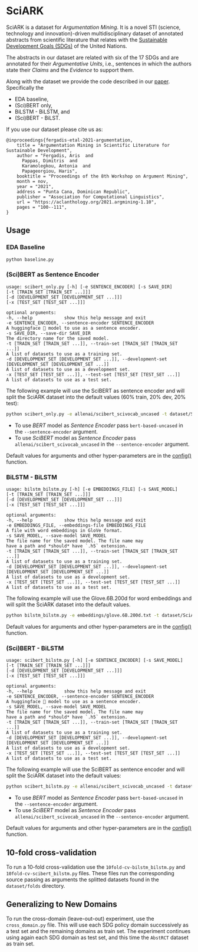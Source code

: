 # SciARK

SciARK is a dataset for *Argumentation Mining*.
It is a novel STI (science, technology and innovation)-driven multidisciplinary 
dataset of annotated abstracts from scientific literature that relates with
the [Sustainable Development Goals (SDGs)](https://sdgs.un.org/) of the
United Nations.

The abstracts in our dataset are related with six of the 17 SDGs and are
annotated for their *Argumentative Units*, i.e., sentences in which the 
authors state their *Claims* and the *Evidence* to support them.

Along with the dataset we provide the code described in our [paper](https://aclanthology.org/2021.argmining-1.10/). Specifically
the
* EDA baseline,
* (Sci)BERT only,
* BiLSTM - BiLSTM, and
* (Sci)BERT - BiLST.

If you use our dataset please cite us as:
```
@inproceedings{fergadis-etal-2021-argumentation,
    title = "Argumentation Mining in Scientific Literature for Sustainable Development",
    author = "Fergadis, Aris  and
      Pappas, Dimitris  and
      Karamolegkou, Antonia  and
      Papageorgiou, Haris",
    booktitle = "Proceedings of the 8th Workshop on Argument Mining",
    month = nov,
    year = "2021",
    address = "Punta Cana, Dominican Republic",
    publisher = "Association for Computational Linguistics",
    url = "https://aclanthology.org/2021.argmining-1.10",
    pages = "100--111",
}
```

## Usage
### EDA Baseline
```bash
python baseline.py
```

### (Sci)BERT as Sentence Encoder
```
usage: scibert_only.py [-h] [-e SENTENCE_ENCODER] [-s SAVE_DIR]
[-t [TRAIN_SET [TRAIN_SET ...]]]
[-d [DEVELOPMENT_SET [DEVELOPMENT_SET ...]]]
[-x [TEST_SET [TEST_SET ...]]]

optional arguments:
-h, --help            show this help message and exit
-e SENTENCE_ENCODER, --sentence-encoder SENTENCE_ENCODER
A huggingface 🤗 model to use as a sentence encoder.
-s SAVE_DIR, --save-dir SAVE_DIR
The directory name for the saved model.
-t [TRAIN_SET [TRAIN_SET ...]], --train-set [TRAIN_SET [TRAIN_SET ...]]
A list of datasets to use as a training set.
-d [DEVELOPMENT_SET [DEVELOPMENT_SET ...]], --development-set [DEVELOPMENT_SET [DEVELOPMENT_SET ...]]
A list of datasets to use as a development set.
-x [TEST_SET [TEST_SET ...]], --test-set [TEST_SET [TEST_SET ...]]
A list of datasets to use as a test set.
```

The following example will use the SciBERT as sentence encoder and will 
split the SciARK dataset into the default values (60% train, 20% dev, 20% test):
```bash
python scibert_only.py -e allenai/scibert_scivocab_uncased -t dataset/SciARK.json
```

* To use *BERT* model as *Sentence Encoder* pass `bert-based-uncased` in the
  `--sentence-encoder` argument.
* To use *SciBERT* model as *Sentence Encoder* pass
  `allenai/scibert_scivocab_uncased` in the `--sentence-encoder` argument.

Default values for arguments and other hyper-parameters are in the [config()](https://github.com/afergadis/SciARK/blob/bb2931a8c221bf77c34afa82199228e889d395c6/scibert_only.py#L17)
function.

### BiLSTM - BiLSTM
```
usage: bilstm_bilstm.py [-h] [-e EMBEDDINGS_FILE] [-s SAVE_MODEL]
[-t [TRAIN_SET [TRAIN_SET ...]]]
[-d [DEVELOPMENT_SET [DEVELOPMENT_SET ...]]]
[-x [TEST_SET [TEST_SET ...]]]

optional arguments:
-h, --help            show this help message and exit
-e EMBEDDINGS_FILE, --embeddings-file EMBEDDINGS_FILE
A file with word embeddings in GloVe format.
-s SAVE_MODEL, --save-model SAVE_MODEL
The file name for the saved model. The file name may
have a path and *should* have `.h5` extension.
-t [TRAIN_SET [TRAIN_SET ...]], --train-set [TRAIN_SET [TRAIN_SET ...]]
A list of datasets to use as a training set.
-d [DEVELOPMENT_SET [DEVELOPMENT_SET ...]], --development-set [DEVELOPMENT_SET [DEVELOPMENT_SET ...]]
A list of datasets to use as a development set.
-x [TEST_SET [TEST_SET ...]], --test-set [TEST_SET [TEST_SET ...]]
A list of datasets to use as a test set.
```

The following example will use the Glove.6B.200d for word embeddings and will 
split the SciARK dataset into the default values.
```bash
python bilstm_bilstm.py -e embeddings/glove.6B.200d.txt -t dataset/SciARK.json
```

Default values for arguments and other hyper-parameters are in the [config()](https://github.com/afergadis/SciARK/blob/bb2931a8c221bf77c34afa82199228e889d395c6/bilstm_bilstm.py#L18) function.

### (Sci)BERT - BiLSTM
```
usage: scibert_bilstm.py [-h] [-e SENTENCE_ENCODER] [-s SAVE_MODEL]
[-t [TRAIN_SET [TRAIN_SET ...]]]
[-d [DEVELOPMENT_SET [DEVELOPMENT_SET ...]]]
[-x [TEST_SET [TEST_SET ...]]]

optional arguments:
-h, --help            show this help message and exit
-e SENTENCE_ENCODER, --sentence-encoder SENTENCE_ENCODER
A huggingface 🤗 model to use as a sentence encoder.
-s SAVE_MODEL, --save-model SAVE_MODEL
The file name for the saved model. The file name may
have a path and *should* have `.h5` extension.
-t [TRAIN_SET [TRAIN_SET ...]], --train-set [TRAIN_SET [TRAIN_SET ...]]
A list of datasets to use as a training set.
-d [DEVELOPMENT_SET [DEVELOPMENT_SET ...]], --development-set [DEVELOPMENT_SET [DEVELOPMENT_SET ...]]
A list of datasets to use as a development set.
-x [TEST_SET [TEST_SET ...]], --test-set [TEST_SET [TEST_SET ...]]
A list of datasets to use as a test set.
```

The following example will use the SciBERT as sentence encoder and will
split the SciARK dataset into the default values:
```bash
python scibert_bilstm.py -e allenai/scibert_scivocab_uncased -t dataset/SciARK.json
```
* To use *BERT* model as *Sentence Encoder* pass `bert-based-uncased` in the
`--sentence-encoder` argument.
* To use *SciBERT* model as *Sentence Encoder* pass 
`allenai/scibert_scivocab_uncased` in the `--sentence-encoder` argument.

Default values for arguments and other hyper-parameters are in the [config()](https://github.com/afergadis/SciARK/blob/bb2931a8c221bf77c34afa82199228e889d395c6/scibert_bilstm.py#L21)
function.

## 10-fold cross-validation
To run a 10-fold cross-validation use the `10fold-cv-bilstm_bilstm.py` and 
`10fold-cv-scibert_bilstm.py` files. These files run the corresponding 
source passing as arguments the splitted datasets found in the 
`dataset/folds` directory.

## Generalizing to New Domains
To run the cross-domain (leave-out-out) experiment, use the `cross_domain.py`
file. This will use each SDG policy domain successively as a test set and 
the remaining domains as train set.
The experiment continues using again each SDG domain as test set, and this 
time the `AbstRCT` dataset as train set.

